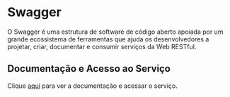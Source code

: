 # Swagger

O Swagger é uma estrutura de software de código aberto apoiada por um grande ecossistema de ferramentas que ajuda os desenvolvedores a projetar, criar, documentar e consumir serviços da Web RESTful.

## Documentação e Acesso ao Serviço

Clique [aqui](https://swagger.io) para ver a documentação e acessar o serviço.
